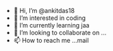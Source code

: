 - 👋 Hi, I’m @ankitdas18
- 👀 I’m interested in coding
- 🌱 I’m currently learning jaa
- 💞️ I’m looking to collaborate on ...
- 📫 How to reach me ...mail

<!---
ankitdas18/ankitdas18 is a ✨ special ✨ repository because its `README.md` (this file) appears on your GitHub profile.
You can click the Preview link to take a look at your changes.
--->
